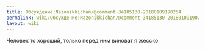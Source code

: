 ```yaml
---
title: Обсуждение:Nazonikkichan/@comment-34185130-20180109190254
permalink: wiki/Обсуждение:Nazonikkichan/@comment-34185130-20180109190254/
layout: wiki
---
```


Человек то хороший, только перед ним виноват я жесско
